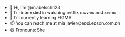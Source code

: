 - 👋 Hi, I’m @miabelschi123
- 👀 I’m interested in watching netflix movies and series
- 🌱 I’m currently learning FIGMA
- 📫 You can reach me at mia.javier@eppi.epson.com.ph
- 😄 Pronouns: She

<!---
miabelschi123/miabelschi123 is a ✨ special ✨ repository because its `README.md` (this file) appears on your GitHub profile.
You can click the Preview link to take a look at your changes.
--->
